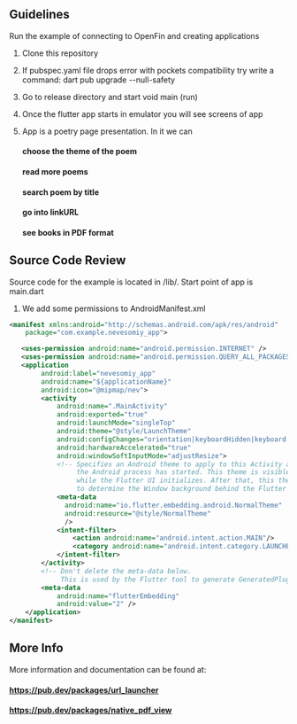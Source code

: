 ## Guidelines
Run the example of connecting to OpenFin and creating applications

1. Clone this repository

2. If pubspec.yaml file drops error with pockets compatibility try write a command: dart pub upgrade --null-safety 

3. Go to release directory and start void main (run)

4. Once the flutter app starts in emulator you will see screens of app

5. App is a poetry page presentation. In it we can
    #### choose the theme of the poem
    #### read more poems  
    #### search poem by title 
    #### go into linkURL 
    #### see books in PDF format 


## Source Code Review

Source code for the example is located in /lib/. 
Start point of app is main.dart



1. We add some permissions to AndroidManifest.xml

```xml
<manifest xmlns:android="http://schemas.android.com/apk/res/android"
    package="com.example.nevesomiy_app">

   <uses-permission android:name="android.permission.INTERNET" />
   <uses-permission android:name="android.permission.QUERY_ALL_PACKAGES"/>
   <application
        android:label="nevesomiy_app"
        android:name="${applicationName}"
        android:icon="@mipmap/nev">
        <activity
            android:name=".MainActivity"
            android:exported="true"
            android:launchMode="singleTop"
            android:theme="@style/LaunchTheme"
            android:configChanges="orientation|keyboardHidden|keyboard|screenSize|smallestScreenSize|locale|layoutDirection|fontScale|screenLayout|density|uiMode"
            android:hardwareAccelerated="true"
            android:windowSoftInputMode="adjustResize">
            <!-- Specifies an Android theme to apply to this Activity as soon as
                 the Android process has started. This theme is visible to the user
                 while the Flutter UI initializes. After that, this theme continues
                 to determine the Window background behind the Flutter UI. -->
            <meta-data
              android:name="io.flutter.embedding.android.NormalTheme"
              android:resource="@style/NormalTheme"
              />
            <intent-filter>
                <action android:name="android.intent.action.MAIN"/>
                <category android:name="android.intent.category.LAUNCHER"/>
            </intent-filter>
        </activity>
        <!-- Don't delete the meta-data below.
             This is used by the Flutter tool to generate GeneratedPluginRegistrant.java -->
        <meta-data
            android:name="flutterEmbedding"
            android:value="2" />
    </application>
</manifest>
```

## More Info
More information and documentation can be found at:

#### https://pub.dev/packages/url_launcher
#### https://pub.dev/packages/native_pdf_view







